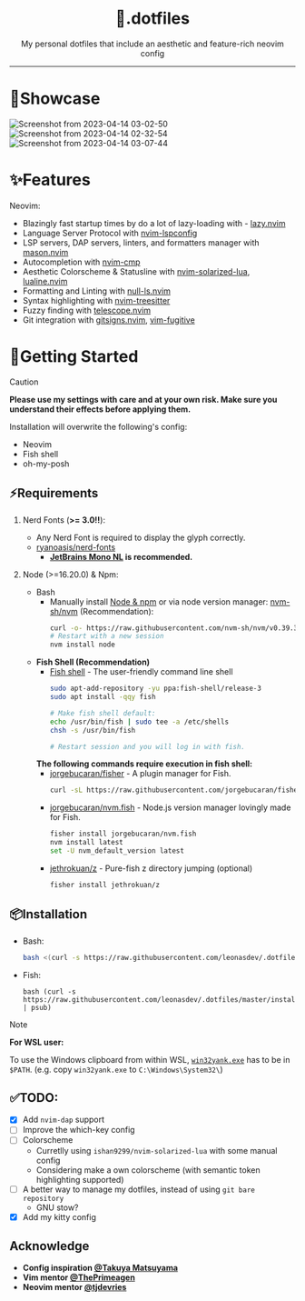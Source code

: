 <div align="center">
<h1>🔸.dotfiles</h1>
My personal dotfiles that include an aesthetic and feature-rich neovim config
</div>

---

# 💫Showcase
![Screenshot from 2023-04-14 03-02-50](https://user-images.githubusercontent.com/39915562/231865254-0917e7bc-12a2-40e9-9138-58da6e0d1d54.png)
![Screenshot from 2023-04-14 02-32-54](https://user-images.githubusercontent.com/39915562/231860282-b3aead77-8a03-4fe7-a9fd-6ab4d3c84977.png)
![Screenshot from 2023-04-14 03-07-44](https://user-images.githubusercontent.com/39915562/231859536-1a58c06b-00aa-4456-aa05-5b7f592c2861.png)

# ✨Features
Neovim:
- Blazingly fast startup times by do a lot of lazy-loading with - [lazy.nvim](https://github.com/folke/lazy.nvim)
- Language Server Protocol with [nvim-lspconfig](https://github.com/neovim/nvim-lspconfig)
- LSP servers, DAP servers, linters, and formatters manager with [mason.nvim](https://github.com/williamboman/mason.nvim)
- Autocompletion with [nvim-cmp](https://github.com/hrsh7th/nvim-cmp)
- Aesthetic Colorscheme & Statusline with [nvim-solarized-lua](https://github.com/ishan9299/nvim-solarized-lua), [lualine.nvim](https://github.com/nvim-lualine/lualine.nvim)
- Formatting and Linting with [null-ls.nvim](https://github.com/jose-elias-alvarez/null-ls.nvim)
- Syntax highlighting with [nvim-treesitter](https://github.com/nvim-treesitter/nvim-treesitter)
- Fuzzy finding with [telescope.nvim](https://github.com/nvim-telescope/telescope.nvim)
- Git integration with [gitsigns.nvim](https://github.com/lewis6991/gitsigns.nvim), [vim-fugitive](https://github.com/lewis6991/gitsigns.nvim)

# 🚀Getting Started
> [!CAUTION]
> **Please use my settings with care and at your own risk. Make sure you understand their effects before applying them.**

Installation will overwrite the following's config:
- Neovim
- Fish shell
- oh-my-posh

## ⚡️Requirements
1. Nerd Fonts (**>= 3.0!!**):
    - Any Nerd Font is required to display the glyph correctly.
    - [ryanoasis/nerd-fonts](https://github.com/ryanoasis/nerd-fonts)
        - **[JetBrains Mono NL](https://github.com/ryanoasis/nerd-fonts/tree/master/patched-fonts/JetBrainsMono/NoLigatures) is recommended.**

2. Node (>=16.20.0) & Npm:
    - Bash
      - Manually install [Node & npm](https://nodejs.org/) or via node version manager: [nvm-sh/nvm](https://github.com/nvm-sh/nvm) (Recommendation):
        ```bash
        curl -o- https://raw.githubusercontent.com/nvm-sh/nvm/v0.39.3/install.sh | bash
        # Restart with a new session
        nvm install node
        ```
    - **Fish Shell (Recommendation)**
      - [Fish shell](https://github.com/fish-shell/fish-shell) - The user-friendly command line shell
        ```bash
        sudo apt-add-repository -yu ppa:fish-shell/release-3
        sudo apt install -qqy fish

        # Make fish shell default:
        echo /usr/bin/fish | sudo tee -a /etc/shells
        chsh -s /usr/bin/fish

        # Restart session and you will log in with fish.
        ```
      **The following commands require execution in fish shell:**
      - [jorgebucaran/fisher](https://github.com/jorgebucaran/fisher) - A plugin manager for Fish.
        ```bash
        curl -sL https://raw.githubusercontent.com/jorgebucaran/fisher/main/functions/fisher.fish | source && fisher install jorgebucaran/fisher
        ```
      - [jorgebucaran/nvm.fish](https://github.com/jorgebucaran/nvm.fish) - Node.js version manager lovingly made for Fish.
        ```bash
        fisher install jorgebucaran/nvm.fish
        nvm install latest
        set -U nvm_default_version latest
        ```
      - [jethrokuan/z](https://github.com/jethrokuan/z) - Pure-fish z directory jumping (optional)
        ```bash
        fisher install jethrokuan/z
        ```

## 📦Installation
- Bash:
  ```bash
  bash <(curl -s https://raw.githubusercontent.com/leonasdev/.dotfiles/master/install.sh)
  ```
- Fish:
  ```fish
  bash (curl -s https://raw.githubusercontent.com/leonasdev/.dotfiles/master/install.sh | psub)
  ```
  
> [!NOTE]
> **For WSL user:**
> 
> To use the Windows clipboard from within WSL, [`win32yank.exe`](https://github.com/equalsraf/win32yank) has to be in `$PATH`. (e.g. copy `win32yank.exe` to `C:\Windows\System32\`)

</details>

## ✅TODO:
- [x] Add `nvim-dap` support
- [ ] Improve the which-key config
- [ ] Colorscheme
  - Curretlly using `ishan9299/nvim-solarized-lua` with some manual config
  - Considering make a own colorscheme (with semantic token highlighting supported)
- [ ] A better way to manage my dotfiles, instead of using `git bare repository`
  - GNU stow?
- [x] Add my kitty config

## Acknowledge
- **Config inspiration [@Takuya Matsuyama](https://github.com/craftzdog)**
- **Vim mentor [@ThePrimeagen](https://github.com/ThePrimeagen)**
- **Neovim mentor [@tjdevries](https://github.com/tjdevries)**
